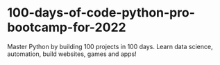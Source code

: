 # 100-days-of-code-python-pro-bootcamp-for-2022
Master Python by building 100 projects in 100 days. Learn data science, automation, build websites, games and apps!
